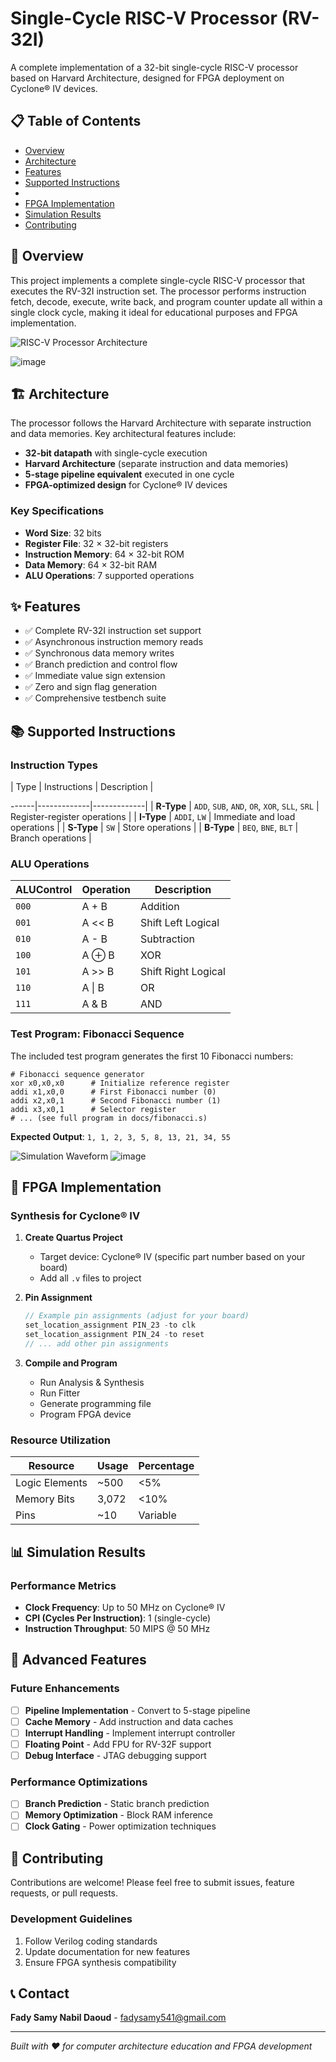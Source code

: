 # Single-Cycle RISC-V Processor (RV-32I)

A complete implementation of a 32-bit single-cycle RISC-V processor based on Harvard Architecture, designed for FPGA deployment on Cyclone® IV devices.

## 📋 Table of Contents
- [Overview](#overview)
- [Architecture](#architecture)
- [Features](#features)
- [Supported Instructions](#supported-instructions)
- 
- [FPGA Implementation](#fpga-implementation)
- [Simulation Results](#simulation-results)
- [Contributing](#contributing)


## 🎯 Overview

This project implements a complete single-cycle RISC-V processor that executes the RV-32I instruction set. The processor performs instruction fetch, decode, execute, write back, and program counter update all within a single clock cycle, making it ideal for educational purposes and FPGA implementation.

![RISC-V Processor Architecture](docs/images/processor_architecture.png)

![image](https://github.com/user-attachments/assets/aaf7e3b2-867f-4c0a-91c3-6ebf154122ec)


## 🏗️ Architecture

The processor follows the Harvard Architecture with separate instruction and data memories. Key architectural features include:

- **32-bit datapath** with single-cycle execution
- **Harvard Architecture** (separate instruction and data memories)
- **5-stage pipeline equivalent** executed in one cycle
- **FPGA-optimized design** for Cyclone® IV devices

### Key Specifications
- **Word Size**: 32 bits
- **Register File**: 32 × 32-bit registers
- **Instruction Memory**: 64 × 32-bit ROM
- **Data Memory**: 64 × 32-bit RAM
- **ALU Operations**: 7 supported operations

## ✨ Features

- ✅ Complete RV-32I instruction set support
- ✅ Asynchronous instruction memory reads
- ✅ Synchronous data memory writes
- ✅ Branch prediction and control flow
- ✅ Immediate value sign extension
- ✅ Zero and sign flag generation
- ✅ Comprehensive testbench suite

## 📚 Supported Instructions

### Instruction Types
| Type | Instructions | Description |


------|-------------|-------------|
| **R-Type** | `ADD`, `SUB`, `AND`, `OR`, `XOR`, `SLL`, `SRL` | Register-register operations |
| **I-Type** | `ADDI`, `LW` | Immediate and load operations |
| **S-Type** | `SW` | Store operations |
| **B-Type** | `BEQ`, `BNE`, `BLT` | Branch operations |

### ALU Operations
| ALUControl | Operation | Description |
|------------|-----------|-------------|
| `000` | A + B | Addition |
| `001` | A << B | Shift Left Logical |
| `010` | A - B | Subtraction |
| `100` | A ⊕ B | XOR |
| `101` | A >> B | Shift Right Logical |
| `110` | A \| B | OR |
| `111` | A & B | AND |

### Test Program: Fibonacci Sequence

The included test program generates the first 10 Fibonacci numbers:

```assembly
# Fibonacci sequence generator
xor x0,x0,x0      # Initialize reference register
addi x1,x0,0      # First Fibonacci number (0)
addi x2,x0,1      # Second Fibonacci number (1)
addi x3,x0,1      # Selector register
# ... (see full program in docs/fibonacci.s)
```

**Expected Output**: `1, 1, 2, 3, 5, 8, 13, 21, 34, 55`

![Simulation Waveform](docs/images/simulation_waveform.png)
![image](https://github.com/user-attachments/assets/b5b89d32-b4fb-4ecc-bde8-94791b36c698)


## 🔌 FPGA Implementation

### Synthesis for Cyclone® IV

1. **Create Quartus Project**
   - Target device: Cyclone® IV (specific part number based on your board)
   - Add all `.v` files to project

2. **Pin Assignment**
   ```verilog
   // Example pin assignments (adjust for your board)
   set_location_assignment PIN_23 -to clk
   set_location_assignment PIN_24 -to reset
   // ... add other pin assignments
   ```

3. **Compile and Program**
   - Run Analysis & Synthesis
   - Run Fitter
   - Generate programming file
   - Program FPGA device

### Resource Utilization
| Resource | Usage | Percentage |
|----------|-------|------------|
| Logic Elements | ~500 | <5% |
| Memory Bits | 3,072 | <10% |
| Pins | ~10 | Variable |

## 📊 Simulation Results

### Performance Metrics
- **Clock Frequency**: Up to 50 MHz on Cyclone® IV
- **CPI (Cycles Per Instruction)**: 1 (single-cycle)
- **Instruction Throughput**: 50 MIPS @ 50 MHz

## 🔬 Advanced Features

### Future Enhancements
- [ ] **Pipeline Implementation** - Convert to 5-stage pipeline
- [ ] **Cache Memory** - Add instruction and data caches
- [ ] **Interrupt Handling** - Implement interrupt controller
- [ ] **Floating Point** - Add FPU for RV-32F support
- [ ] **Debug Interface** - JTAG debugging support

### Performance Optimizations
- [ ] **Branch Prediction** - Static branch prediction
- [ ] **Memory Optimization** - Block RAM inference
- [ ] **Clock Gating** - Power optimization techniques

## 🤝 Contributing

Contributions are welcome! Please feel free to submit issues, feature requests, or pull requests.

### Development Guidelines
1. Follow Verilog coding standards
2. Update documentation for new features
3. Ensure FPGA synthesis compatibility


## 📞 Contact

**Fady Samy Nabil Daoud** - fadysamy541@gmail.com 

---

*Built with ❤️ for computer architecture education and FPGA development*
